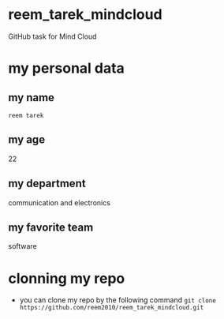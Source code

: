 # reem_tarek_mindcloud
GitHub task for Mind Cloud
# my personal data
## my name
`reem tarek`
## my age
22
## my department
communication and electronics
## my favorite team
software
# clonning my repo
- you can clone my repo by the following command
`git clone https://github.com/reem2010/reem_tarek_mindcloud.git`
